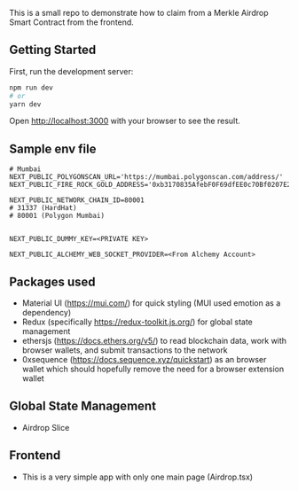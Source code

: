 This is a small repo to demonstrate how to claim from a Merkle Airdrop Smart Contract from the frontend.

## Getting Started

First, run the development server:

```bash
npm run dev
# or
yarn dev
```

Open [http://localhost:3000](http://localhost:3000) with your browser to see the result.

## Sample env file

```
# Mumbai
NEXT_PUBLIC_POLYGONSCAN_URL='https://mumbai.polygonscan.com/address/'
NEXT_PUBLIC_FIRE_ROCK_GOLD_ADDRESS='0xb3170835AfebF0F69dfEE0c70Bf0207E269C0ffe'

NEXT_PUBLIC_NETWORK_CHAIN_ID=80001
# 31337 (HardHat)
# 80001 (Polygon Mumbai)


NEXT_PUBLIC_DUMMY_KEY=<PRIVATE KEY>

NEXT_PUBLIC_ALCHEMY_WEB_SOCKET_PROVIDER=<From Alchemy Account>

```

## Packages used

- Material UI (https://mui.com/) for quick styling (MUI used emotion as a dependency)
- Redux (specifically https://redux-toolkit.js.org/) for global state management
- ethersjs (https://docs.ethers.org/v5/) to read blockchain data, work with browser wallets, and submit transactions to the network
- 0xsequence (https://docs.sequence.xyz/quickstart) as an browser wallet which should hopefully remove the need for a browser extension wallet

## Global State Management

- Airdrop Slice

## Frontend

- This is a very simple app with only one main page (Airdrop.tsx)

